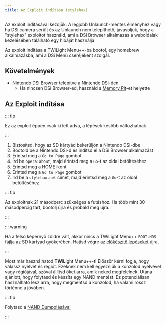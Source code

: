 ```yaml
---
title: Az Exploit indítása (stylehax)
---
```


Az exploit indításával kezdjük. A legjobb Unlaunch-mentes élményhez vagy ha DSi camera sérült és az Unlaunch nem telepíthető, javasoljuk, hogy a "stylehax" exploitot használd, ami a DSi Browser alkalmazás a weboldalak kezelésében található egy hibáját használja.

Az exploit indítása a TWiLight Menu++-ba bootol, egy homebrew alkalmazásba, ami a DSi Menü cseréjeként szolgál.


## Követelmények

- Nintendo DSi Browser telepítve a Nintendo DSi-den
   - Ha nincsen DSi Browser-ed, használd a [Memory Pit](launching-the-exploit.html)-et helyette


## Az Exploit indítása

::: tip

Ez az exploit éppen csak ki lett adva, a lépések később változhatnak

:::

1. Biztosítsd, hogy az SD kártyád bekerüljön a Nintendo DSi-dbe
1. Bootold be a Nintendo DSi-d és indítsd el a DSi Browser alkalmazást
1. Érintsd meg a `Go to Page` gombot
1. Írd be `opera:about`, majd éríntsd meg a `Go`-t az oldal betöltéséhez
1. Érintsd meg a HOME ikont
1. Érintsd meg a `Go to Page` gombot
1. Írd be a `stylehax.net` címet, majd érintsd meg a `Go`-t az oldal betöltéséhez

::: tip

Az exploitnak 21 másodperc szükséges a futáshoz. Ha több mint 30 másodpercig tart, bootolj újra és próbáld meg újra.

:::

::: warning

Ha a felső képernyő zöldre vált, akkor nincs a TWiLight Menu++ `BOOT.NDS` fájlja az SD kártyád gyökerében. Hajtsd végre az [előkészítő lépéseket](get-started.html#section-i-prep-work) újra.

:::

Most már használhatod **TW**i**L**ight Menu++-t! Először kérni fogja, hogy válassz nyelvet és régiót. Ezeknek nem kell egyezniük a konzolod nyelvével vagy régiójával, szóval állítsd őket arra, amik neked megfelelnek. Utána ajánlott, hogy folytasd és készíts egy NAND mentést. Ez potenciálisan használható lesz arra, hogy megmentsd a konzolod, ha valami rossz történne a jövőben.

::: tip

Folytasd a [NAND Dumpolásával](dumping-nand.html)

:::
